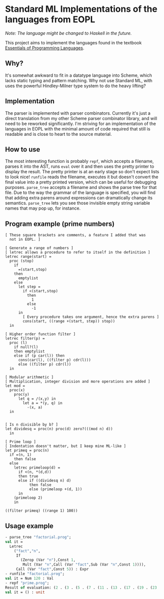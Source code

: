 # Standard ML Implementations of the languages from EOPL
_Note: The language might be changed to Haskell in the future._

This project aims to implement the languages found in the textbook
[Essentials of Programming
Languages](https://mitpress.mit.edu/books/essentials-programming-languages).

## Why?
It's somewhat awkward to fit in a datatype language into Scheme, which
lacks static typing and pattern matching.  Why not use Standard ML,
with uses the powerful Hindley-Milner type system to do the heavy
lifting?

## Implementation
The parser is implemented with parser combinators.  Currently it's
just a direct translation from my other Scheme parser combinator
library, and will need to be reworked significantly.  I'm striving for
an implementation of the languages in EOPL with the minimal amount of
code required that still is readable and is close to heart to the
source material.

## How to use
The most interesting function is probably `repf`, which accepts a
filename, parses it into the AST, runs `eval` over it and then uses
the pretty printer to display the result.  The pretty printer is at an
early stage so don't expect lists to look nice!  `runfile` reads the
filename, executes it but doesn't convert the final value into a
pretty printed version, which can be useful for debugging purposes.
`parse_tree` accepts a filename and shows the parse tree for that
file.  Due to the way the grammar of the language is specified, you
will find that adding extra parens around expressions can dramatically
change its semantics.  `parse_tree` lets you see those invisible
empty string variable names that may pop up, for instance.

## Program example (prime numbers)
```text
[ These square brackets are comments, a feature I added that was
  not in EOPL. ]
  
[ Generate a range of numbers ]
[ letrec allows a procedure to refer to itself in the definition ]
letrec range(start) =
  proc (stop)
    if
      =(start,stop)
    then
      emptylist
    else
      let step =
        if <(start,stop)
          then
            1
          else
            -1
      in
        [ Every procedure takes one argument, hence the extra parens ]
        cons(start, ((range +(start, step)) stop))
  in

[ Higher order function filter ]
letrec filter(p) =
  proc (l)
    if null?(l)
    then emptylist
    else if (p car(l)) then
      cons(car(l), ((filter p) cdr(l)))
      else ((filter p) cdr(l))
  in

[ Modular arithmetic ]
[ Multiplication, integer division and more operations are added ]
let mod =
  proc(x)
    proc(y)
      let q = /(x,y) in
        let a = *(y, q) in
          -(x, a)
  in


[ Is n divisible by b? ]
let dividesq = proc(n) proc(d) zero?(((mod n) d))
  in

[ Prime loop ]
[ Indentation doesn't matter, but I keep mine ML-like ]
let primeq = proc(n)
  if =(n, 1)
    then false
  else
    letrec primeloop(d) =
      if <(n, *(d,d))
      then true
      else if ((dividesq n) d)
           then false
           else (primeloop +(d, 1))
      in
    (primeloop 2)
    in

((filter primeq) ((range 1) 100))
```

## Usage example
```sml
- parse_tree "factorial.prog";
val it =
  Letrec
    ("fact","n",
     If
       (Zerop (Var "n"),Const 1,
        Mult (Var "n",Call (Var "fact",Sub (Var "n",Const 1)))),
     Call (Var "fact",Const 5)) : Expr
- runfile "factorial.prog";
val it = Num 120 : Val
- repf "prime.prog";
Result of evaluation: (2 . (3 . (5 . (7 . (11 . (13 . (17 . (19 . (23 . (29 . (31 . (37 . (41 . (43 . (47 . (53 . (59 . (61 . (67 . (71 . (73 . (79 . (83 . (89 . (97 . ())))))))))))))))))))))))))
val it = () : unit
```
